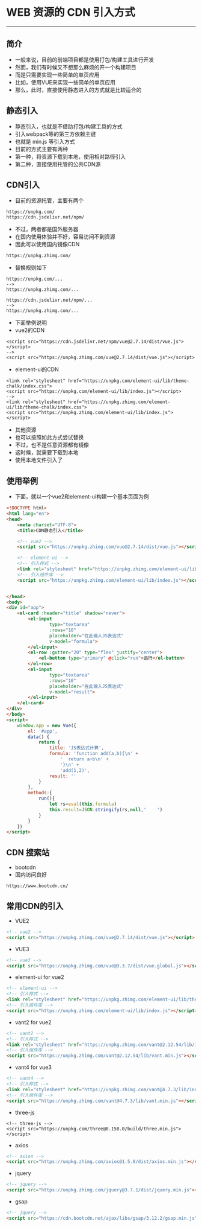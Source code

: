 # WEB 资源的 CDN 引入方式

---

## 简介
- 一般来说，目前的前端项目都是使用打包/构建工具进行开发
- 然而，我们有时候又不想那么麻烦的开一个构建项目
- 而是只需要实现一些简单的单页应用
- 比如，使用VUE来实现一些简单的单页应用
- 那么，此时，直接使用静态进入的方式就是比较适合的

## 静态引入
- 静态引入，也就是不借助打包/构建工具的方式
- 引入webpack等的第三方依赖主键
- 也就是 min.js 等引入方式
- 目前的方式主要有两种
- 第一种，将资源下载到本地，使用相对路径引入
- 第二种，直接使用托管的公共CDN源

## CDN引入
- 目前的资源托管，主要有两个
```shell script
https://unpkg.com/
https://cdn.jsdelivr.net/npm/
```
- 不过，两者都是国外服务器
- 在国内使用体验并不好，容易访问不到资源
- 因此可以使用国内镜像CDN
```shell script
https://unpkg.zhimg.com/
```
- 替换规则如下
```shell script
https://unpkg.com/...
-->
https://unpkg.zhimg.com/...

https://cdn.jsdelivr.net/npm/...
-->
https://unpkg.zhimg.com/...
```
- 下面举例说明
- vue2的CDN
```shell script
<script src="https://cdn.jsdelivr.net/npm/vue@2.7.14/dist/vue.js"></script>
-->
<script src="https://unpkg.zhimg.com/vue@2.7.14/dist/vue.js"></script>
```
- element-ui的CDN
```shell script
<link rel="stylesheet" href="https://unpkg.com/element-ui/lib/theme-chalk/index.css">
<script src="https://unpkg.com/element-ui/lib/index.js"></script>
-->
<link rel="stylesheet" href="https://unpkg.zhimg.com/element-ui/lib/theme-chalk/index.css">
<script src="https://unpkg.zhimg.com/element-ui/lib/index.js"></script>
```
- 其他资源
- 也可以按照如此方式尝试替换
- 不过，也不是任意资源都有镜像
- 这时候，就需要下载到本地
- 使用本地文件引入了

## 使用举例
- 下面，就以一个vue2和element-ui构建一个基本页面为例
```html
<!DOCTYPE html>
<html lang="en">
<head>
    <meta charset="UTF-8">
    <title>CDN静态引入</title>

    <!-- vue2 -->
    <script src="https://unpkg.zhimg.com/vue@2.7.14/dist/vue.js"></script>

    <!-- element-ui -->
    <!-- 引入样式 -->
    <link rel="stylesheet" href="https://unpkg.zhimg.com/element-ui/lib/theme-chalk/index.css">
    <!-- 引入组件库 -->
    <script src="https://unpkg.zhimg.com/element-ui/lib/index.js"></script>


</head>
<body>
<div id="app">
    <el-card :header="title" shadow="never">
        <el-input
                type="textarea"
                :rows="10"
                placeholder="在此输入JS表达式"
                v-model="formula">
        </el-input>
        <el-row :gutter="20" type="flex" justify="center">
            <el-button type="primary" @click="run">运行</el-button>
        </el-row>
        <el-input
                type="textarea"
                :rows="10"
                placeholder="在此输入JS表达式"
                v-model="result">
        </el-input>
    </el-card>
</div>
</body>
<script>
    window.app = new Vue({
        el: '#app',
        data() {
            return {
                title: 'JS表达式计算',
                formula: 'function add(a,b){\n' +
                    '  return a+b\n' +
                    '}\n' +
                    'add(1,2)',
                result: ''
            }
        },
        methods:{
            run(){
                let rs=eval(this.formula)
                this.result=JSON.stringify(rs,null,'    ')
            }
        }
    })
</script>
```

## CDN 搜索站
- bootcdn
- 国内访问良好
```shell script
https://www.bootcdn.cn/
```

## 常用CDN的引入
- VUE2
```html
<!-- vue2 -->
<script src="https://unpkg.zhimg.com/vue@2.7.14/dist/vue.js"></script>
```
- VUE3
```html
<!-- vue3 -->
<script src="https://unpkg.zhimg.com/vue@3.3.7/dist/vue.global.js"></script>
```
- element-ui for vue2
```html
<!-- element-ui -->
<!-- 引入样式 -->
<link rel="stylesheet" href="https://unpkg.zhimg.com/element-ui/lib/theme-chalk/index.css">
<!-- 引入组件库 -->
<script src="https://unpkg.zhimg.com/element-ui/lib/index.js"></script>
```
- vant2 for vue2
```html
<!-- vant2 -->
<!-- 引入样式 -->
<link rel="stylesheet" href="https://unpkg.zhimg.com/vant@2.12.54/lib/index.css">
<!-- 引入组件库 -->
<script src="https://unpkg.zhimg.com/vant@2.12.54/lib/vant.min.js"></script>
```
- vant4 for vue3
```html
<!-- vant4 -->
<!-- 引入样式 -->
<link rel="stylesheet" href="https://unpkg.zhimg.com/vant@4.7.3/lib/index.css">
<!-- 引入组件库 -->
<script src="https://unpkg.zhimg.com/vant@4.7.3/lib/vant.min.js"></script>
```
- three-js
```shell script
<!-- three-js -->
<script src="https://unpkg.com/three@0.158.0/build/three.min.js"></script>
```
- axios
```html
<!-- axios -->
<script src="https://unpkg.zhimg.com/axios@1.5.0/dist/axios.min.js"></script>
```
- jquery
```html
<!-- jquery -->
<script src="https://unpkg.zhimg.com/jquery@3.7.1/dist/jquery.min.js"></script>
```
- gsap
```html
<!-- jquery -->
<script src="https://cdn.bootcdn.net/ajax/libs/gsap/3.12.2/gsap.min.js"></script>
```
